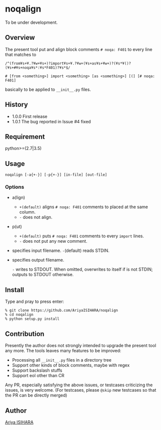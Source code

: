 # noqalign

To be under development.

## Overview

The present tool put and align block comments `# noqa: F401`
to every line that matches to
```
/^(from¥s+¥.?¥w+¥s+)?import¥s+¥.?¥w+(¥s+as¥s+¥w+)?(¥s*¥()?(¥s+#¥s+noqa¥s*:¥s*F401)?¥s*$/

# [from <something>] import <something> [as <something>] [(] [# noqa: F401]
```
basically to be applied to `__init__.py` files.

## History
- 1.0.0  First release
- 1.0.1  The bug reported in Issue #4 fixed

## Requirement

python>=(2.7|3.5)

## Usage

```
noqalign [-a{+-}] [-p{+-}] [in-file] [out-file]
```

### Options

- a(lign)

  - `+(default)` aligns `# noqa: F401` comments to placed at the same column.
  - `-` does not align.
  
- p(ut)

  - `+(default)` puts `# noqa: F401` comments to every `import` lines.
  - `-` does not put any new comment.

- <in-file> specifies input filename. `-`(default) reads STDIN.

- <out-file> specifies output filename.

  `-` writes to STDOUT.
  When omitted, overwrites to <in-file> itself if <in-file> is not STDIN;
  outputs to STDOUT otherwise.

## Install

Type and pray to press enter:

```
% git clone https://github.com/AriyaISIHARA/noqalign
% cd noqalign
% python setup.py install
```

## Contribution

Presently the author does not strongly intended
to upgrade the present tool any more.
The tools leaves many features to be improved:

- Processing all `__init__.py` files in a directory tree
- Support other kinds of block comments, maybe with regex
- Support backslash stuffs
- Support eol other than CR

Any PR, especially satisfying the above issues,
or testcases criticizing the issues, is very welcome.
(For testcases, please `@skip` new testcases
so that the PR can be directly merged)


## Author

[Ariya ISIHARA](https://github.com/AriyaISIHARA)
